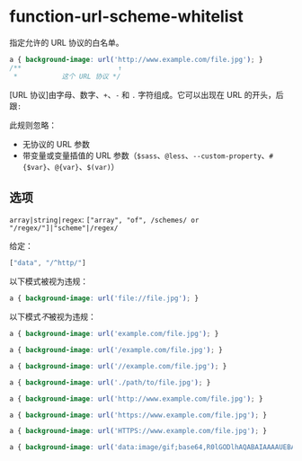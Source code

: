 # function-url-scheme-whitelist

指定允许的 URL 协议的白名单。

```css
a { background-image: url('http://www.example.com/file.jpg'); }
/**                        ↑
 *           这个 URL 协议 */
```

[URL 协议]由字母、数字、`+`、`-` 和 `.` 字符组成。它可以出现在 URL 的开头，后跟`:`

此规则忽略：

-   无协议的 URL 参数
-   带变量或变量插值的 URL 参数（`$sass`、`@less`、`--custom-property`、`#{$var}`、`@{var}`、`$(var)`）

## 选项

`array|string|regex`: `["array", "of", /schemes/ or "/regex/"]|"scheme"|/regex/`

给定：

```js
["data", "/^http/"]
```

以下模式被视为违规：

```css
a { background-image: url('file://file.jpg'); }
```

以下模式*不*被视为违规：

```css
a { background-image: url('example.com/file.jpg'); }
```

```css
a { background-image: url('/example.com/file.jpg'); }
```

```css
a { background-image: url('//example.com/file.jpg'); }
```

```css
a { background-image: url('./path/to/file.jpg'); }
```

```css
a { background-image: url('http://www.example.com/file.jpg'); }
```

```css
a { background-image: url('https://www.example.com/file.jpg'); }
```

```css
a { background-image: url('HTTPS://www.example.com/file.jpg'); }
```

```css
a { background-image: url('data:image/gif;base64,R0lGODlhAQABAIAAAAUEBAAAACwAAAAAAQABAAACAkQBADs='); }
```
